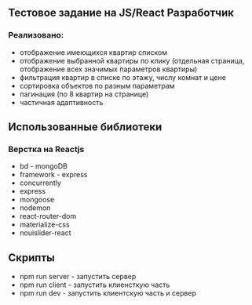 ## Тестовое задание на JS/React Разработчик
### Реализовано:
- отображение имеющихся квартир списком 
- отображение выбранной квартиры по клику (отдельная страница, отображение всех значимых параметров квартиры)
- фильтрация квартир в списке по этажу, числу комнат и цене 
- сортировка объектов по разным параметрам
- пагинация (по 8 квартир на странице) 
- частичная адаптивность


## Использованные библиотеки
### Верстка на Reactjs
- bd - mongoDB
- framework - express
- concurrently
- express 
- mongoose 
- nodemon
- react-router-dom
- materialize-css
- nouislider-react

## Скрипты
- npm run server - запустить сервер
- npm run client - запустить клиенсткую часть
- npm run dev - запустить клиентскую часть и сервер

